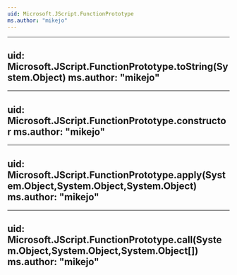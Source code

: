 ```yaml
---
uid: Microsoft.JScript.FunctionPrototype
ms.author: "mikejo"
---
```


---
uid: Microsoft.JScript.FunctionPrototype.toString(System.Object)
ms.author: "mikejo"
---

---
uid: Microsoft.JScript.FunctionPrototype.constructor
ms.author: "mikejo"
---

---
uid: Microsoft.JScript.FunctionPrototype.apply(System.Object,System.Object,System.Object)
ms.author: "mikejo"
---

---
uid: Microsoft.JScript.FunctionPrototype.call(System.Object,System.Object,System.Object[])
ms.author: "mikejo"
---
